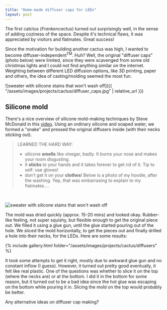```yaml
---
title: "Home-made diffuser caps for LEDs"
layout: post
---
```




The first catctus (*Frankencactus*) turned out surprisingly well, in the sense of adding coziness of the space. Despite it's technical flaws, it was appreciated by visitors and flatmates. Great success!

Since the motivation for building another cactus was high, I wanted to become diffuser-independent<sup>TM</sup>. Huh? Well, the original "diffuser caps" (photo below) were limited, since they were scavenged from some old christmas lights and I could not find anything similar on the internet. Weighting between different LED diffusion options, like 3D printing, paper and others, the idea of casting/molding seemed the most fun.

![sweater with silicone stains that won't wash off]({{ "/assets/images/projects/cactus/diffuser_caps.jpg" | relative_url }})

## Silicone mold

There's a nice overview of silicone mold-making techniques by Steve McDonald in this [video](https://www.youtube.com/watch?v=lZeQNih7MuI). Using an ordinary silicone and soaped water, we formed a "snake" and pressed the original diffusers inside (with their necks sticking out).



> LEARNED THE HARD WAY:
>
> - silicone **smells** like vinegar, badly. It burns your nose and makes your room disgusting.
> - it **sticks** to your hands and it takes forever to get rid of it. Tip to self: use gloves!
> - don't get it on your **clothes**! Below is a photo of my hoodie, after the washing. Yep, that was embarrasing to explain to my flatmates....



<br>

![sweater with silicone stains that won't wash off](/assets/images/projects/cactus/sweater.jpg)



The mold was dried quickly (approx. 15-20 mins) and looked okay. Rubber-like feeling, not super squishy, but flexible enough to get the original piece out. We filled it using a glue gun, until the glue started pouring out of the hole. We sliced the mold horizontally, to get the pieces out and finally drilled a hole into their necks, for the LEDs. Here are some results:

{% include gallery.html folder="/assets/images/projects/cactus/diffusers" %}

It took some attempts to get it right, mostly due to awkward glue gun and no constant inflow (I guess). However, it turned out pretty good eventually, it felt like real plastic. One of the questions was whether to slice it on the top (where the necks are) or at the bottom. I did it in the bottom for some reason, but it turned out to be a bad idea since the hot glue was escaping on the bottom while pouring it in. Slicing the mold on the top would probably be better.

Any alternative ideas on diffuser cap making? 





